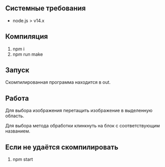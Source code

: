 ## Системные требования
- node.js > v14.x 
## Компиляция
1. npm i
2. npm run make
## Запуск
Скомпилированная программа находится в out.
## Работа
Для выбора изображения перетащить изображение в выделенную область.

Для выбора метода обработки клинкнуть на блок с соответствующим названием.
## Если не удаётся скомпилировать
1. npm start